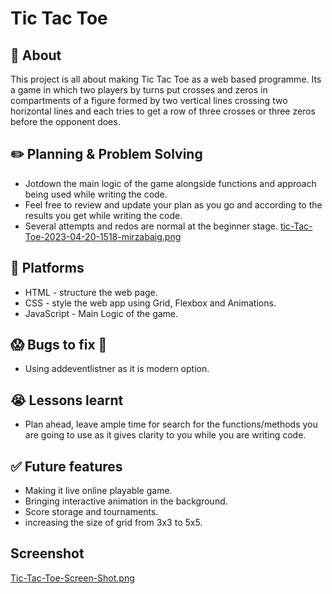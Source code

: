 
# Tic Tac Toe

## :page_facing_up: About
This project is all about making Tic Tac Toe as a web based programme. Its a game in which two players by turns put crosses and zeros in compartments of a figure formed by two vertical lines crossing two horizontal lines and each tries to get a row of three crosses or three zeros before the opponent does.

## :pencil2: Planning & Problem Solving
- Jotdown the main logic of the game alongside functions and approach being used while writing the code.
- Feel free to review and update your plan as you go and according to the results you get while writing the code.
- Several attempts and redos are normal at the beginner stage.
[tic-Tac-Toe-2023-04-20-1518-mirzabaig.png](https://postimg.cc/nX3FYkRd)



## :rocket: Platforms 
- HTML - structure the web page.
- CSS - style the web app using Grid, Flexbox and Animations.
- JavaScript - Main Logic of the game.


## :scream: Bugs to fix :poop:
- Using addeventlistner as it is modern option.

## :sob: Lessons learnt
- Plan ahead, leave ample time for search for the functions/methods you are going to use as it gives clarity to you while you are writing code.

## :white_check_mark: Future features
- Making it live online playable game.
- Bringing interactive animation in the background.
- Score storage and tournaments.
- increasing the size of grid from 3x3 to 5x5.

## Screenshot
[Tic-Tac-Toe-Screen-Shot.png](https://postimg.cc/7fyZxbJN)